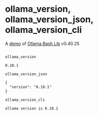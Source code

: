 # ollama_version, ollama_version_json, ollama_version_cli

A [demo](../README.md#demos) of [Ollama Bash Lib](https://github.com/attogram/ollama-bash-lib) v0.40.25
```

ollama_version

0.10.1

ollama_version_json

{
  "version": "0.10.1"
}

ollama_version_cli

ollama version is 0.10.1
```
